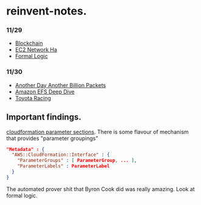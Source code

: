 reinvent-notes.
===============


### 11/29

* [Blockchain](./blockchain)
* [EC2 Network Ha](./ec2-network-ha)
* [Formal Logic](./formal-logic)

### 11/30

* [Another Day Another Billion Packets](./another-billion-packets)
* [Amazon EFS Deep Dive](./efs-deep-dive)
* [Toyota Racing](./toyota-racing)


## Important findings.

[cloudformation parameter sections](http://docs.aws.amazon.com/AWSCloudFormation/latest/UserGuide/aws-resource-cloudformation-interface.html). There is some flavour of mechanism that provides "parameter groupings"
 ```json
 "Metadata" : {
   "AWS::CloudFormation::Interface" : {
     "ParameterGroups" : [ ParameterGroup, ... ],
     "ParameterLabels" : ParameterLabel
   }
 }
 ```

The automated prover shit that Byron Cook did was really amazing. Look at formal logic.